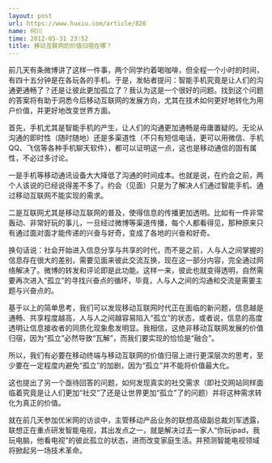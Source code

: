 ```yaml
---
layout: post
url: https://www.huxiu.com/article/826
name: 何川
time: 2012-05-31 23:52
title: 移动互联网的价值归宿在哪？
---
```

前几天有条微博讲了这样一件事，两个同学约着喝咖啡，但全程一个小时的时间，有四十五分钟是在各玩各的手机。于是，发帖者提问：智能手机究竟是让人们的沟通更通畅了？还是让彼此更加孤立了？我认为这是一个很好的问题。找到这个问题的答案将有助于洞悉今后移动互联网的发展方向，尤其在技术如何更好地转化为用户价值，并更好地改变世界方面。

首先，手机尤其是智能手机的产生，让人们的沟通更加通畅是毋庸置疑的。无论从沟通的即时性（随时随地）还是多渠道性（不只有短信电话，更可以用微信、手机QQ、飞信等各种手机聊天软件），都可以证明这一点，这也是移动通信的固有属性，不必过多讨论。

一是手机等移动通讯设备大大降低了沟通的时间成本。也就是说，在约会之前，两个人该说的已经说得差不多了。约会（见面）只是为了解决人们通过智能手机、通过移动互联网不能实现的需求。

二是互联网尤其是移动互联网的普及，使得信息的传播更加透明。比如有一件非常轰动、非常好玩的事儿，一旦经过微博等渠道传播，每个人都看得见，那种原来只有通过面对面才能传递的兴奋与好奇，变成了各地的兴奋和好奇。

换句话说：社会开始进入信息分享与共享的时代，而不是之前，人与人之间掌握的信息存在很大的差别，需要见面来彼此交流互换，现在这一部分内容，完全通过网络解决了。微博的转发和评论即是此功能。这样一来，彼此也就变得透明，自然需要再次进入“孤立”的寻找兴奋点的循环，毕竟，人与人之间的沟通和交流是需要主题与兴奋点的。

基于以上的简单思考，我们可以发现移动互联网时代正在面临的新问题，信息越是通畅、共享程度越高，人与人之间越容易陷入“孤立”的状态，或者说，信息的高度透明让信息接收者的同质化现象愈发明显。我相信，这绝非移动互联网发展的价值归宿，因为“孤立”必然导致“瓦解”，而我们要实现的恰恰是“融合”。

所以，我们有必要在移动终端与移动互联网的价值归宿上进行更深层次的思考，至少要在一定程度内避免“孤立”的加剧，因为“孤立”并不能将价值最大化。

这也提出了另一个亟待回答的问题，如何发现真实的社交需求（即社交网站同样面临着究竟是让人们更加“社交”了还是让世界更加“孤立”了的问题）并将这种需求转化为真正的价值。

就在前几天参加优米网的访谈中，主管移动产品业务的联想高级副总裁刘军透露，联想正在重点研发智能电视，其出发点之一，就是解决过去一家人“你玩ipad，我玩电脑，他看电视”的彼此孤立的状态，进而改变家庭生活。并预测智能电视领域将掀起另一场技术革命。

